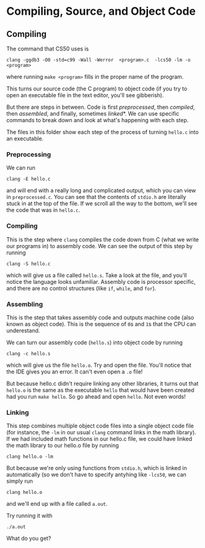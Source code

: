 # Compiling, Source, and Object Code

## Compiling

The command that CS50 uses is 

```
clang -ggdb3 -O0 -std=c99 -Wall -Werror  <program>.c  -lcs50 -lm -o <program>
```
where running `make <program>` fills in the proper name of the program.

This turns our source code (the C program) to object code (if you try to open an executable file in the text editor, you'll see gibberish).

But there are steps in between. Code is first *preprocessed*, then *compiled*, then *assembled*, and finally, sometimes *linked**.  We can use specific commands to break down and look at what's happening with each step.

The files in this folder show each step of the process of turning `hello.c` into an executable.

### Preprocessing

We can run 
```
clang -E hello.c
```
 and will end with a really long and complicated output, which you can view in `preprocessed.c`. You can see that the contents of `stdio.h` are literally stuck in at the top of the file. If we scroll all the way to the bottom, we'll see the code that was in `hello.c`. 

### Compiling

This is the step where `clang` compiles the code down from C (what we write our programs in) to assembly code. We can see the output of this step by running 

```
clang -S hello.c
```
which will give us a file called `hello.s`. Take a look at the file, and you'll notice the language looks unfamiliar. Assembly code is processor specific, and there are no control structures (like `if`, `while`, and `for`). 

### Assembling

This is the step that takes assembly code and outputs machine code (also known as object code). This is the sequence of `0`s and `1`s that the CPU can underestand. 

We can turn our assembly code (`hello.s`) into object code by running

```
clang -c hello.s
```

which will give us the file `hello.o`. Try and open the file. You'll notice that the IDE gives you an error. It can't even open a `.o` file!

But because hello.c didn't require linking any other libraries, it turns out that `hello.o` is the same as the executable `hello` that would have been created had you run `make hello`. So go ahead and open `hello`. Not even words!

### Linking

This step combines multiple object code files into a single object code file (for instance, the `-lm` in our usual `clang` command links in the math library). If we had included math functions in our hello.c file, we could have linked the math library to our hello.o file by running

```
clang hello.o -lm
```
But because we're only using functions from `stdio.h`, which is linked in automatically (so we don't have to specify antyhing like `-lcs50`, we can simply run 

```
clang hello.o
``` 

and we'll end up with a file called `a.out`. 

Try running it with 

```
./a.out
```

What do you get?